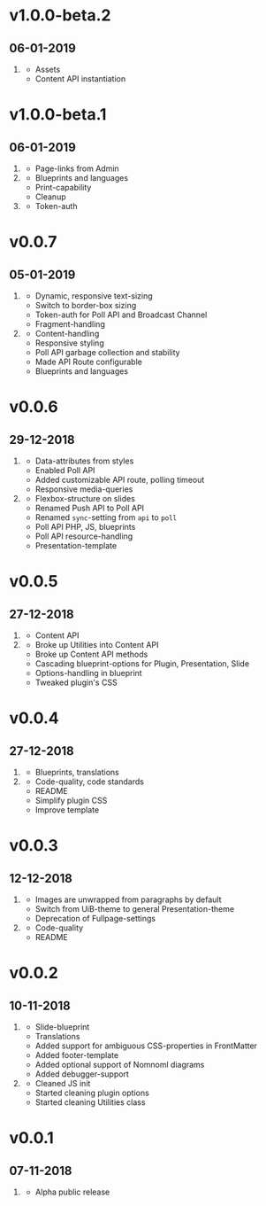 # v1.0.0-beta.2
## 06-01-2019

1. [](#bugfix)
    * Assets
    * Content API instantiation

# v1.0.0-beta.1
## 06-01-2019

1. [](#new)
    * Page-links from Admin
2. [](#improved)
    * Blueprints and languages
    * Print-capability
    * Cleanup
3. [](#bugfix)
    * Token-auth

# v0.0.7
## 05-01-2019

1. [](#new)
    * Dynamic, responsive text-sizing
    * Switch to border-box sizing
    * Token-auth for Poll API and Broadcast Channel
    * Fragment-handling
2. [](#improved)
    * Content-handling
    * Responsive styling
    * Poll API garbage collection and stability
    * Made API Route configurable
    * Blueprints and languages

# v0.0.6
## 29-12-2018

1. [](#new)
    * Data-attributes from styles
    * Enabled Poll API
    * Added customizable API route, polling timeout
    * Responsive media-queries
2. [](#improved)
    * Flexbox-structure on slides
    * Renamed Push API to Poll API
    * Renamed `sync`-setting from `api` to `poll`
    * Poll API PHP, JS, blueprints
    * Poll API resource-handling
    * Presentation-template

# v0.0.5
## 27-12-2018

1. [](#new)
    * Content API
2. [](#improved)
    * Broke up Utilities into Content API
    * Broke up Content API methods
    * Cascading blueprint-options for Plugin, Presentation, Slide
    * Options-handling in blueprint
    * Tweaked plugin's CSS

# v0.0.4
## 27-12-2018

1. [](#new)
    * Blueprints, translations
2. [](#improved)
    * Code-quality, code standards
    * README
    * Simplify plugin CSS
    * Improve template

# v0.0.3
## 12-12-2018

1. [](#new)
    * Images are unwrapped from paragraphs by default
    * Switch from UiB-theme to general Presentation-theme
    * Deprecation of Fullpage-settings
2. [](#improved)
    * Code-quality
    * README

# v0.0.2
## 10-11-2018

1. [](#new)
    * Slide-blueprint
    * Translations
    * Added support for ambiguous CSS-properties in FrontMatter
    * Added footer-template
    * Added optional support of Nomnoml diagrams
    * Added debugger-support
2. [](#improved)
    * Cleaned JS init
    * Started cleaning plugin options
    * Started cleaning Utilities class

# v0.0.1
## 07-11-2018

1. [](#new)
    * Alpha public release